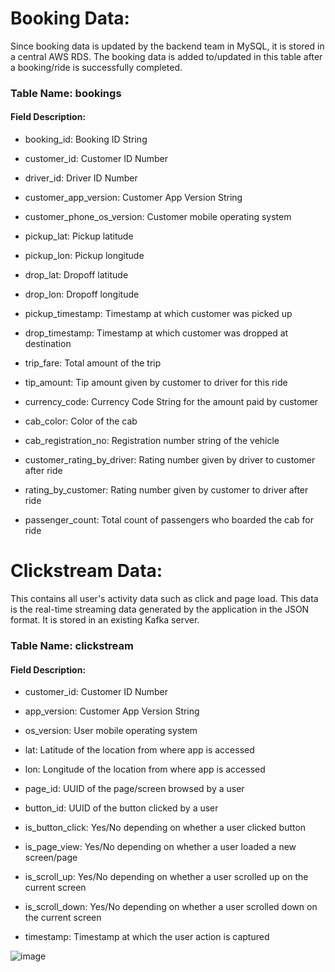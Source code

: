 # Booking Data:
Since booking data is updated by the backend team in MySQL, it is stored in a central AWS RDS. The booking data is added to/updated in this table after a booking/ride is successfully completed.

### Table Name: bookings

#### Field Description:

- booking_id: Booking ID String

- customer_id: Customer ID Number

- driver_id: Driver ID Number

- customer_app_version: Customer App Version String

- customer_phone_os_version: Customer mobile operating system

- pickup_lat: Pickup latitude

- pickup_lon: Pickup longitude

- drop_lat: Dropoff latitude

- drop_lon: Dropoff longitude

- pickup_timestamp: Timestamp at which customer was picked up

- drop_timestamp: Timestamp at which customer was dropped at destination

- trip_fare: Total amount of the trip

- tip_amount: Tip amount given by customer to driver for this ride

- currency_code: Currency Code String for the amount paid by customer

- cab_color: Color of the cab

- cab_registration_no: Registration number string of the vehicle

- customer_rating_by_driver: Rating number given by driver to customer after ride

- rating_by_customer: Rating number given by customer to driver after ride

- passenger_count: Total count of passengers who boarded the cab for ride

# Clickstream Data:
This contains all user's activity data such as click and page load. This data is the real-time streaming data generated by the application in the JSON format. It is stored in an existing Kafka server.

### Table Name: clickstream

#### Field Description:

- customer_id: Customer ID Number

- app_version: Customer App Version String

- os_version: User mobile operating system

- lat: Latitude of the location from where app is accessed

- lon: Longitude of the location from where app is accessed

- page_id: UUID of the page/screen browsed by a user

- button_id: UUID of the button clicked by a user

- is_button_click: Yes/No depending on whether a user clicked button

- is_page_view: Yes/No depending on whether a user loaded a new screen/page

- is_scroll_up: Yes/No depending on whether a user scrolled up on the current screen

- is_scroll_down: Yes/No depending on whether a user scrolled down on the current screen

- timestamp: Timestamp at which the user action is captured

![image](https://github.com/Abhijeet-Sih/Data-Capture-and-Analysis-of-Cab-Rides/assets/77975708/75b43d3a-f9bd-46ae-a1d6-f1f1bf86fc99)

